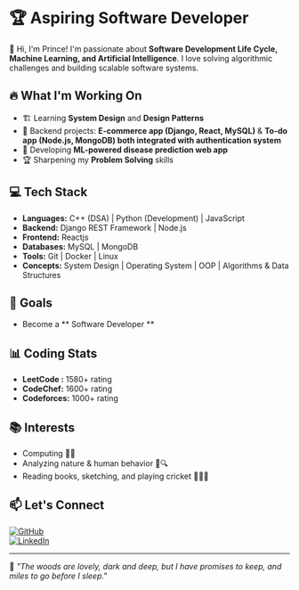 # 🏆 Aspiring Software Developer

👋 Hi, I'm Prince! I'm passionate about **Software Development Life Cycle, Machine Learning, and Artificial Intelligence**. I love solving algorithmic challenges and building scalable software systems.  

## 🔥 What I'm Working On  
- 🏗 Learning **System Design** and **Design Patterns**  
- 🚀 Backend projects: **E-commerce app (Django, React, MySQL)** & **To-do app (Node.js, MongoDB) both integrated with authentication system**  
- 🧠 Developing **ML-powered disease prediction web app**  
- 🏆 Sharpening my **Problem Solving** skills  

## 💻 Tech Stack  
- **Languages:** C++ (DSA) | Python (Development) | JavaScript  
- **Backend:** Django REST Framework | Node.js
- **Frontend:** Reactjs 
- **Databases:** MySQL | MongoDB  
- **Tools:** Git | Docker | Linux  
- **Concepts:** System Design | Operating System | OOP | Algorithms & Data Structures  

## 🚀 Goals  
- Become a ** Software  Developer **

## 📊 Coding Stats  
- **LeetCode :** 1580+ rating
- **CodeChef:** 1600+ rating  
- **Codeforces:** 1000+ rating 

## 📚 Interests  
- Computing 🧑‍💻  
- Analyzing nature & human behavior 🌿🔍  
- Reading books, sketching, and playing cricket 🎨📖🏏  

## 📫 Let's Connect  
[![GitHub](https://img.shields.io/badge/GitHub-Profile-black?style=for-the-badge&logo=github)](https://github.com/priincce)  
[![LinkedIn](https://img.shields.io/badge/LinkedIn-Connect-blue?style=for-the-badge&logo=linkedin)](https://www.linkedin.com/in/priince-kumar/)  

---
🔹 *"The woods are lovely, dark and deep, but I have promises to keep, and miles to go before I sleep."*  

    

 
